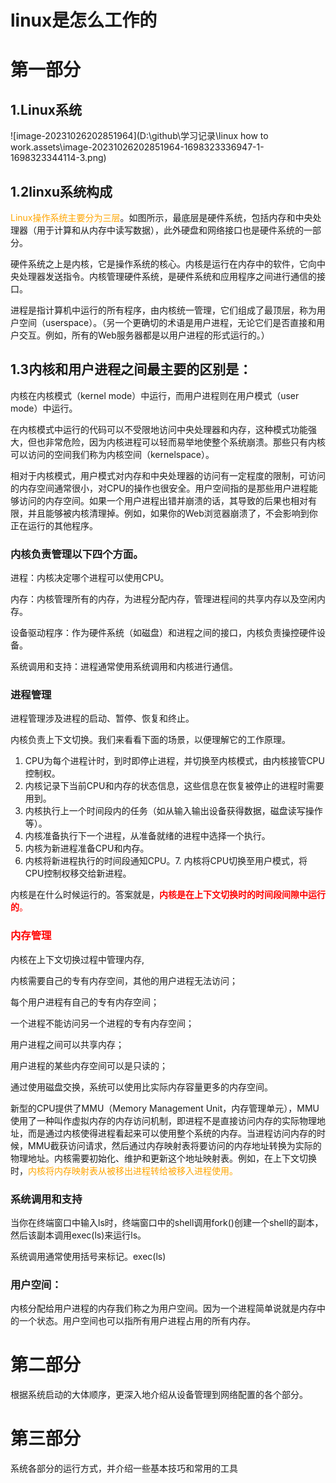 # linux是怎么工作的

# 第一部分

## 1.Linux系统

![image-20231026202851964](D:\github\学习记录\linux how to work.assets\image-20231026202851964-1698323336947-1-1698323344114-3.png)

## 1.2linxu系统构成

<font color='orange'>Linux操作系统主要分为三层</font>。如图所示，最底层是硬件系统，包括内存和中央处理器（用于计算和从内存中读写数据），此外硬盘和网络接口也是硬件系统的一部分。

硬件系统之上是内核，它是操作系统的核心。内核是运行在内存中的软件，它向中央处理器发送指令。内核管理硬件系统，是硬件系统和应用程序之间进行通信的接口。

进程是指计算机中运行的所有程序，由内核统一管理，它们组成了最顶层，称为用户空间（userspace）。（另一个更确切的术语是用户进程，无论它们是否直接和用户交互。例如，所有的Web服务器都是以用户进程的形式运行的。）

## 1.3**内核和用户进程**之间最主要的区别是：

内核在内核模式（kernel mode）中运行，而用户进程则在用户模式（user mode）中运行。

在内核模式中运行的代码可以不受限地访问中央处理器和内存，这种模式功能强大，但也非常危险，因为内核进程可以轻而易举地使整个系统崩溃。那些只有内核可以访问的空间我们称为内核空间（kernelspace）。

相对于内核模式，用户模式对内存和中央处理器的访问有一定程度的限制，可访问的内存空间通常很小，对CPU的操作也很安全。用户空间指的是那些用户进程能够访问的内存空间。如果一个用户进程出错并崩溃的话，其导致的后果也相对有限，并且能够被内核清理掉。例如，如果你的Web浏览器崩溃了，不会影响到你正在运行的其他程序。



### 内核负责管理以下四个方面。

进程：内核决定哪个进程可以使用CPU。

内存：内核管理所有的内存，为进程分配内存，管理进程间的共享内存以及空闲内存。

设备驱动程序：作为硬件系统（如磁盘）和进程之间的接口，内核负责操控硬件设备。

系统调用和支持：进程通常使用系统调用和内核进行通信。



### 进程管理

进程管理涉及进程的启动、暂停、恢复和终止。

内核负责上下文切换。我们来看看下面的场景，以便理解它的工作原理。

1. CPU为每个进程计时，到时即停止进程，并切换至内核模式，由内核接管CPU控制权。
2. 内核记录下当前CPU和内存的状态信息，这些信息在恢复被停止的进程时需要用到。
3. 内核执行上一个时间段内的任务（如从输入输出设备获得数据，磁盘读写操作等）。
4. 内核准备执行下一个进程，从准备就绪的进程中选择一个执行。
5. 内核为新进程准备CPU和内存。
6. 内核将新进程执行的时间段通知CPU。7. 内核将CPU切换至用户模式，将CPU控制权移交给新进程。

内核是在什么时候运行的。答案就是，<font color='red'>**内核是在上下文切换时的时间段间隙中运行的**。</font>



### <font color='red'>内存管理</font>

内核在上下文切换过程中管理内存,

内核需要自己的专有内存空间，其他的用户进程无法访问；

每个用户进程有自己的专有内存空间；

一个进程不能访问另一个进程的专有内存空间；

用户进程之间可以共享内存；

用户进程的某些内存空间可以是只读的；

通过使用磁盘交换，系统可以使用比实际内存容量更多的内存空间。

新型的CPU提供了MMU（Memory Management Unit，内存管理单元），MMU使用了一种叫作虚拟内存的内存访问机制，即进程不是直接访问内存的实际物理地址，而是通过内核使得进程看起来可以使用整个系统的内存。当进程访问内存的时候，MMU截获访问请求，然后通过内存映射表将要访问的内存地址转换为实际的物理地址。内核需要初始化、维护和更新这个地址映射表。例如，在上下文切换时，<font color='orange'>内核将内存映射表从被移出进程转给被移入进程使用。</font>



### 系统调用和支持

当你在终端窗口中输入ls时，终端窗口中的shell调用fork()创建一个shell的副本，然后该副本调用exec(ls)来运行ls。

系统调用通常使用括号来标记。exec(ls)



### 用户空间：

内核分配给用户进程的内存我们称之为用户空间。因为一个进程简单说就是内存中的一个状态。用户空间也可以指所有用户进程占用的所有内存。



# 第二部分 

根据系统启动的大体顺序，更深入地介绍从设备管理到网络配置的各个部分。



# 第三部分

系统各部分的运行方式，并介绍一些基本技巧和常用的工具